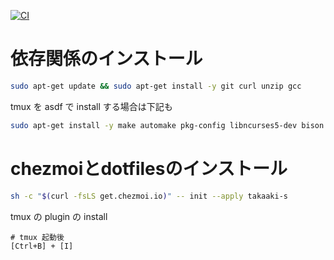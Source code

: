 [![CI](https://github.com/takaaki-s/dotfiles/actions/workflows/check.yml/badge.svg)](https://github.com/takaaki-s/dotfiles/actions/workflows/check.yml)


# 依存関係のインストール

```sh
sudo apt-get update && sudo apt-get install -y git curl unzip gcc
```

tmux を asdf で install する場合は下記も

```sh
sudo apt-get install -y make automake pkg-config libncurses5-dev bison
```

# chezmoiとdotfilesのインストール

```sh
sh -c "$(curl -fsLS get.chezmoi.io)" -- init --apply takaaki-s
```

tmux の plugin の install

```
# tmux 起動後
[Ctrl+B] + [I]
```
